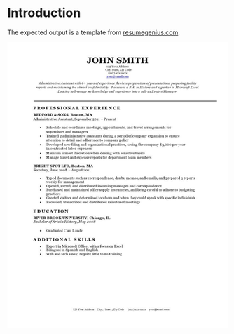 # Introduction

The expected output is a template from [resumegenius.com](https://resumegenius.com/resume-templates/basic-templates#classic-resume-templates).

![the expected output](output.jpg)